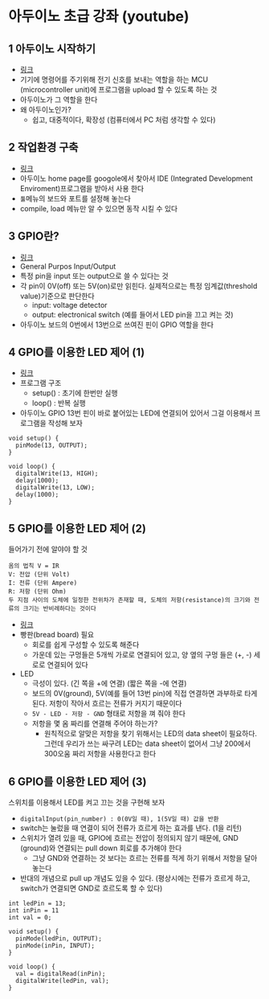 # 아두이노 초급 강좌 (youtube)

## 1 아두이노 시작하기
* [링크](https://www.youtube.com/watch?v=VIbZxfcAAXo&list=PLGPnYgbFsfCG8dLyYe_WQi0NdDAIIlusl)
* 기기에 명령어를 주기위해 전기 신호를 보내는 역할을 하는 MCU (microcontroller unit)에 프로그램을 upload 할 수 있도록 하는 것
* 아두이노가 그 역할을 한다
* 왜 아두이노인가?
  - 쉽고, 대중적이다, 확장성 (컴퓨터에서 PC 처럼 생각할 수 있다)

## 2 작업환경 구축
* [링크](https://www.youtube.com/watch?v=V3JAhvfIcq8&list=PLGPnYgbFsfCG8dLyYe_WQi0NdDAIIlusl&index=2)
* 아두이노 home page를 googole에서 찾아서 IDE (Integrated Development Enviroment)프로그램을 받아서 사용 한다
* `툴`메뉴의 보드와 포트를 설정해 놓는다
* compile, load 메뉴만 알 수 있으면 동작 시킬 수 있다

## 3 GPIO란?
* [링크](https://www.youtube.com/watch?v=zw7gCeLn628&index=3&list=PLGPnYgbFsfCG8dLyYe_WQi0NdDAIIlusl)
* General Purpos Input/Output
* 특정 pin을 input 또는 output으로 쓸 수 있다는 것
* 각 pin이 0V(off) 또는 5V(on)로만 읽힌다. 실제적으로는 특정 임계값(threshold value)기준으로 판단한다
  - input: voltage detector
  - output: electronical switch (예를 들어서 LED pin을 끄고 켜는 것)
* 아두이노 보드의 0번에서 13번으로 쓰여진 핀이 GPIO 역할을 한다

## 4 GPIO를 이용한 LED 제어 (1)
* [링크](https://www.youtube.com/watch?v=lTUrr1q08TA&index=4&list=PLGPnYgbFsfCG8dLyYe_WQi0NdDAIIlusl)
* 프로그램 구조
  - setup() : 초기에 한번만 실행
  - loop() : 반복 실행
* 아두이노 GPIO 13번 핀이 바로 붙어있는 LED에 연결되어 있어서 그걸 이용해서 프로그램을 작성해 보자
```
void setup() {
  pinMode(13, OUTPUT);
}

void loop() {
  digitalWrite(13, HIGH);
  delay(1000);
  digitalWrite(13, LOW);
  delay(1000);
}
```

## 5 GPIO를 이용한 LED 제어 (2)
들어가기 전에 알야야 할 것
```
옴의 법칙 V = IR
V: 전압 (단위 Volt)
I: 전류 (단위 Ampere)
R: 저항 (단위 Ohm)
두 지점 사이의 도체에 일정한 전위차가 존재할 때, 도체의 저항(resistance)의 크기와 전류의 크기는 반비례하다는 것이다
```

* [링크](https://www.youtube.com/watch?v=S_ufAdeFq8c&index=5&list=PLGPnYgbFsfCG8dLyYe_WQi0NdDAIIlusl)
* 빵판(bread board) 필요
  - 회로를 쉽게 구성할 수 있도록 해준다
  - 가운데 있는 구멍들은 5개씩 가로로 연결되어 있고, 양 옆의 구멍 들은 (+, -) 세로로 연결되어 있다
* LED
  - 극성이 있다. (긴 쪽을 +에 연결) (짧은 쪽을 -에 연결)
  - 보드의 0V(ground), 5V(예를 들어 13번 pin)에 직접 연결하면 과부하로 타게 된다. 저항이 작아서 흐르는 전류가 커지기 때문이다
  - `5V - LED - 저항 - GND` 형태로 저항을 껴 줘야 한다 
  - 저항을 몇 옴 짜리를 연결해 주어야 하는가?
    * 원칙적으로 알맞은 저항을 찾기 위해서는 LED의 data sheet이 필요하다. 그런데 우리가 쓰는 싸구려 LED는 data sheet이 없어서 그냥 200에서 300오움 짜리 저항을 사용한다고 한다

## 6 GPIO를 이용한 LED 제어 (3)
스위치를 이용해서 LED를 켜고 끄는 것을 구현해 보자
* `digitalInput(pin_number) : 0(0V일 때), 1(5V일 때) 값을 반환`
* switch는 눌렀을 때 연결이 되어 전류가 흐르게 하는 효과를 낸다. (1을 리턴)
* 스위치가 열려 있을 때, GPIO에 흐르는 전압이 정의되지 않기 때문에, GND (ground)와 연결되는 pull down 회로를 추가해야 한다
  - 그냥 GND와 연결하는 것 보다는 흐르는 전류를 적게 하기 위해서 저항을 달아 놓는다
* 반대의 개념으로 pull up 개념도 있을 수 있다. (평상시에는 전류가 흐르게 하고, switch가 연결되면 GND로 흐르도록 할 수 있다)

```
int ledPin = 13;
int inPin = 11
int val = 0;

void setup() {
  pinMode(ledPin, OUTPUT);
  pinMode(inPin, INPUT);
}

void loop() {
  val = digitalRead(inPin);
  digitalWrite(ledPin, val);
}
```